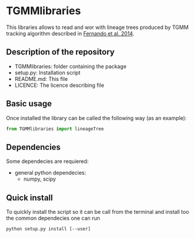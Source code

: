 # TGMMlibraries

This libraries allows to read and wor with lineage trees produced by TGMM tracking algorithm described in [Fernando et al. 2014](https://www.nature.com/articles/nmeth.3036).

## Description of the repository
  - TGMMlibraries: folder containing the package
  - setup.py: Installation script
  - README.md: This file
  - LICENCE: The licence describing file

## Basic usage
Once installed the library can be called the following way (as an example):
```python
from TGMMlibraries import lineageTree
```

## Dependencies
Some dependecies are requiered:
  - general python dependecies:
    - numpy, scipy
    
## Quick install
To quickly install the script so it can be call from the terminal and install too the common dependecies one can run
```shell
python setup.py install [--user]
```
